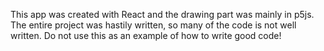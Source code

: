 This app was created with React and the drawing part was mainly in p5js.
The entire project was hastily written, so many of the code is not well written. 
Do not use this as an example of how to write good code!




